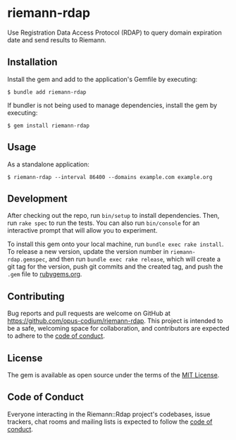 # riemann-rdap

Use Registration Data Access Protocol (RDAP) to query domain expiration date and send results to Riemann.

## Installation

Install the gem and add to the application's Gemfile by executing:

    $ bundle add riemann-rdap

If bundler is not being used to manage dependencies, install the gem by executing:

    $ gem install riemann-rdap

## Usage

As a standalone application:

```sh-session
$ riemann-rdap --interval 86400 --domains example.com example.org
```

## Development

After checking out the repo, run `bin/setup` to install dependencies. Then, run `rake spec` to run the tests. You can also run `bin/console` for an interactive prompt that will allow you to experiment.

To install this gem onto your local machine, run `bundle exec rake install`. To release a new version, update the version number in `riemann-rdap.gemspec`, and then run `bundle exec rake release`, which will create a git tag for the version, push git commits and the created tag, and push the `.gem` file to [rubygems.org](https://rubygems.org).

## Contributing

Bug reports and pull requests are welcome on GitHub at https://github.com/opus-codium/riemann-rdap. This project is intended to be a safe, welcoming space for collaboration, and contributors are expected to adhere to the [code of conduct](https://github.com/opus-codium/riemann-rdap/blob/main/CODE_OF_CONDUCT.md).

## License

The gem is available as open source under the terms of the [MIT License](https://opensource.org/licenses/MIT).

## Code of Conduct

Everyone interacting in the Riemann::Rdap project's codebases, issue trackers, chat rooms and mailing lists is expected to follow the [code of conduct](https://github.com/opus-codium/riemann-rdap/blob/main/CODE_OF_CONDUCT.md).
